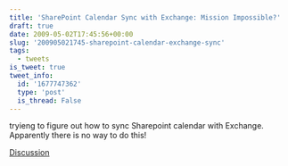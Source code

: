 ```yaml
---
title: 'SharePoint Calendar Sync with Exchange: Mission Impossible?'
draft: true
date: 2009-05-02T17:45:56+00:00
slug: '200905021745-sharepoint-calendar-exchange-sync'
tags:
  - tweets
is_tweet: true
tweet_info:
  id: '1677747362'
  type: 'post'
  is_thread: False
---
```




tryieng to figure out how to sync Sharepoint calendar with Exchange. Apparently there is no way to do this!

[Discussion](https://x.com/sytelus/status/1677747362)
